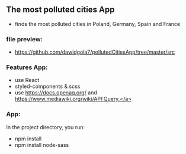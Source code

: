 ## The most polluted cities App
- finds the most polluted cities in Poland, Germany, Spain and France

### file preview:

- <a href="https://github.com/dawidgola7/pollutedCitiesApp/tree/master/src"> https://github.com/dawidgola7/pollutedCitiesApp/tree/master/src </a>

### Features App:

- use React
- styled-components & scss<br/>
- use <a href="https://docs.openaq.org/">https://docs.openaq.org/</a> and <a href="https://www.mediawiki.org/wiki/API:Query">https://www.mediawiki.org/wiki/API:Query.</a>

### App:
In the project directory, you run:
- npm install
- npm install node-sass 